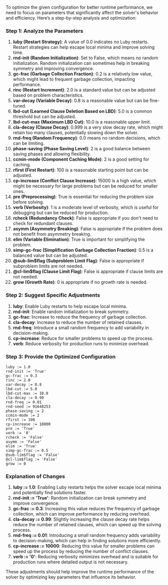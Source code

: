 To optimize the given configuration for better runtime performance, we need to focus on parameters that significantly affect the solver's behavior and efficiency. Here’s a step-by-step analysis and optimization:

### Step 1: Analyze the Parameters
1. **luby (Restart Strategy)**: A value of 0.0 indicates no Luby restarts. Restart strategies can help escape local minima and improve solving time.
2. **rnd-init (Random Initialization)**: Set to False, which means no random initialization. Random initialization can sometimes help in breaking symmetry and improving convergence.
3. **gc-frac (Garbage Collection Fraction)**: 0.2 is a relatively low value, which might lead to frequent garbage collection, impacting performance.
4. **rinc (Restart Increment)**: 2.0 is a standard value but can be adjusted based on problem characteristics.
5. **var-decay (Variable Decay)**: 0.8 is a reasonable value but can be fine-tuned.
6. **lbd-cut (Learned Clause Deletion Based on LBD)**: 5.0 is a common threshold but can be adjusted.
7. **lbd-cut-max (Maximum LBD Cut)**: 10.0 is a reasonable upper limit.
8. **cla-decay (Clause Decay)**: 0.999 is a very slow decay rate, which might retain too many clauses, potentially slowing down the solver.
9. **rnd-freq (Random Frequency)**: 0.0 means no random decisions, which can be limiting.
10. **phase-saving (Phase Saving Level)**: 2 is a good balance between saving phases and allowing flexibility.
11. **ccmin-mode (Component Caching Mode)**: 2 is a good setting for caching.
12. **rfirst (First Restart)**: 100 is a reasonable starting point but can be adjusted.
13. **cp-increase (Conflict Clause Increase)**: 15000 is a high value, which might be necessary for large problems but can be reduced for smaller ones.
14. **pre (Preprocessing)**: True is essential for reducing the problem size before solving.
15. **verb (Verbosity)**: 1 is a moderate level of verbosity, which is useful for debugging but can be reduced for production.
16. **rcheck (Redundancy Check)**: False is appropriate if you don't need to check for redundant clauses.
17. **asymm (Asymmetry Breaking)**: False is appropriate if the problem does not benefit from asymmetry breaking.
18. **elim (Variable Elimination)**: True is important for simplifying the problem.
19. **simp-gc-frac (Simplification Garbage Collection Fraction)**: 0.5 is a balanced value but can be adjusted.
20. **@sub-lim$flag (Subproblem Limit Flag)**: False is appropriate if subproblem limits are not needed.
21. **@cl-lim$flag (Clause Limit Flag)**: False is appropriate if clause limits are not needed.
22. **grow (Growth Rate)**: 0 is appropriate if no growth rate is needed.

### Step 2: Suggest Specific Adjustments
1. **luby**: Enable Luby restarts to help escape local minima.
2. **rnd-init**: Enable random initialization to break symmetry.
3. **gc-frac**: Increase to reduce the frequency of garbage collection.
4. **cla-decay**: Increase to reduce the number of retained clauses.
5. **rnd-freq**: Introduce a small random frequency to add variability in decision-making.
6. **cp-increase**: Reduce for smaller problems to speed up the process.
7. **verb**: Reduce verbosity for production runs to minimize overhead.

### Step 3: Provide the Optimized Configuration
```plaintext
luby := 1.0
rnd-init := 'True'
gc-frac := 0.3
rinc := 2.0
var-decay := 0.8
lbd-cut := 5.0
lbd-cut-max := 10.0
cla-decay := 0.99
rnd-freq := 0.01
rnd-seed := 91648253
phase-saving := 2
ccmin-mode := 2
rfirst := 100
cp-increase := 10000
pre := 'True'
verb := '0'
rcheck := 'False'
asymm := 'False'
elim := 'True'
simp-gc-frac := 0.5
@sub-lim$flag := 'False'
@cl-lim$flag := 'False'
grow := 0
```

### Explanation of Changes
1. **luby := 1.0**: Enabling Luby restarts helps the solver escape local minima and potentially find solutions faster.
2. **rnd-init := 'True'**: Random initialization can break symmetry and improve convergence.
3. **gc-frac := 0.3**: Increasing this value reduces the frequency of garbage collection, which can improve performance by reducing overhead.
4. **cla-decay := 0.99**: Slightly increasing the clause decay rate helps reduce the number of retained clauses, which can speed up the solving process.
5. **rnd-freq := 0.01**: Introducing a small random frequency adds variability to decision-making, which can help in finding solutions more efficiently.
6. **cp-increase := 10000**: Reducing this value for smaller problems can speed up the process by reducing the number of conflict clauses.
7. **verb := '0'**: Reducing verbosity minimizes overhead and is suitable for production runs where detailed output is not necessary.

These adjustments should help improve the runtime performance of the solver by optimizing key parameters that influence its behavior.